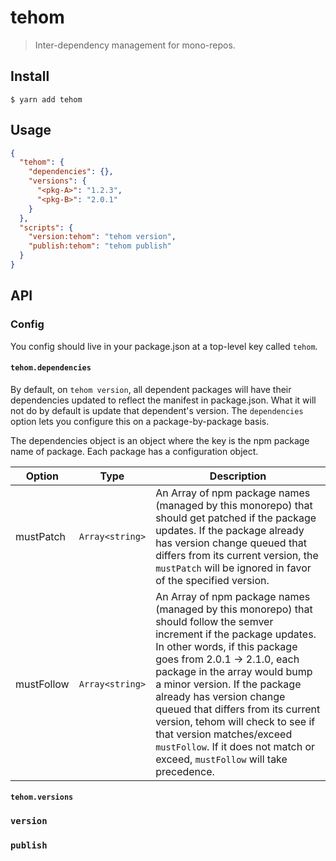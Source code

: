 # tehom

> Inter-dependency management for mono-repos.

## Install

```
$ yarn add tehom
```

## Usage

```json
{
  "tehom": {
    "dependencies": {},
    "versions": {
      "<pkg-A>": "1.2.3",
      "<pkg-B>": "2.0.1"
    }
  },
  "scripts": {
    "version:tehom": "tehom version",
    "publish:tehom": "tehom publish"
  }
}
```

## API

### Config

You config should live in your package.json at a top-level key called `tehom`.

#### `tehom.dependencies`

By default, on `tehom version`, all dependent packages will have their dependencies updated to reflect the manifest in package.json. What it will not do by default is update that dependent's version. The `dependencies` option lets you configure this on a package-by-package basis.

The dependencies object is an object where the key is the npm package name of package. Each package has a configuration object.

| Option     | Type            | Description                                                                                                                                                                                                                                                                                                                                                                                                                                                              |
| ---------- | --------------- | ------------------------------------------------------------------------------------------------------------------------------------------------------------------------------------------------------------------------------------------------------------------------------------------------------------------------------------------------------------------------------------------------------------------------------------------------------------------------ |
| mustPatch  | `Array<string>` | An Array of npm package names (managed by this monorepo) that should get patched if the package updates. If the package already has version change queued that differs from its current version, the `mustPatch` will be ignored in favor of the specified version.                                                                                                                                                                                                      |
| mustFollow | `Array<string>` | An Array of npm package names (managed by this monorepo) that should follow the semver increment if the package updates. In other words, if this package goes from 2.0.1 -> 2.1.0, each package in the array would bump a minor version. If the package already has version change queued that differs from its current version, tehom will check to see if that version matches/exceed `mustFollow`. If it does not match or exceed, `mustFollow` will take precedence. |

#### `tehom.versions`

### `version`

### `publish`
